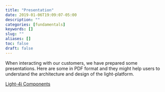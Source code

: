 ```yaml
---
title: "Presentation"
date: 2019-01-06T19:09:07-05:00
description: ""
categories: [fundamentals]
keywords: []
slug: ""
aliases: []
toc: false
draft: false
---
```


When interacting with our customers, we have prepared some presentations. Here are some in PDF format and they might help users to understand the architecture and design of the light-platform. 

[Light-4j Components][]

[Light-4j Components]: /pdf/light-4j.pdf

